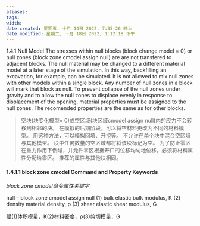 ```yaml
---
aliases: 
tags: 
width:
date created: 星期五, 十月 14日 2022, 7:35:26 晚上
date modified: 星期二, 十月 18日 2022, 1:12:18 下午
---
```

1.4.1 Null Model
The stresses within null blocks (block change model = 0) or null zones (block zone cmodel assign null) are are not transfered to adjacent blocks. The null material may be changed to a different material model at a later stage of the simulation. In this way, backfilling an excavation, for example, can be simulated. It is not allowed to mix null zones with other models within a single block. Any number of null zones in a block will mark that block as null. To prevent collapse of the null zones under gravity and to allow the null zones to displace evenly in response to displacement of the opening, material properties must be assigned to the null zones. The recomended properties are the same as for other blocks.
>空块(块变化模型= 0)或空区域(块区域cmodel assign null)内的应力不会转移到相邻的块。
在模拟的后期阶段，可以将空材料更改为不同的材料模型。
用这种方法，可以模拟回填、开挖等。
不允许在单个块中混合空区域与其他模型。
块中任何数量的空区域都将将该块标记为空。
为了防止零区在重力作用下倒塌，并允许零区根据开口的位移均匀地位移，必须将材料属性分配给零区。
推荐的属性与其他块相同。

#### 1.4.1.1 block zone cmodel Command and Property Keywords
*block zone cmodel命令属性关键字*

null – block zone cmodel assign null
(1) bulk elastic bulk modulus, K
(2) density material density, ρ
(3) shear elastic shear modulus, G

赋(1)体积模量，K(2)材料密度，ρ(3)剪切模量，G